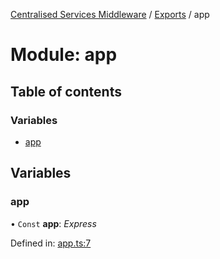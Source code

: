 [Centralised Services Middleware](../README.md) / [Exports](../modules.md) / app

# Module: app

## Table of contents

### Variables

- [app](app.md#app)

## Variables

### app

• `Const` **app**: *Express*

Defined in: [app.ts:7](https://github.com/pshaddel/ts-express-prisma-rest/blob/31a19dd/src/app.ts#L7)

